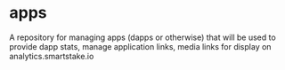 # apps
A repository for managing apps (dapps or otherwise) that will be used to provide dapp stats, manage application links, media links for display on analytics.smartstake.io  
